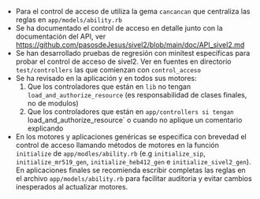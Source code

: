 * Para el control de acceso de utiliza la gema `cancancan` que centraliza las reglas en `app/models/ability.rb`
* Se ha documentado el control de acceso en detalle junto con la documentación del API, ver <https://github.com/pasosdeJesus/sivel2/blob/main/doc/API_sivel2.md>
* Se han desarrollado pruebas de regresión con minitest específicas para probar el control de acceso de sivel2.  Ver en fuentes en directorio `test/controllers` las que comienzan con `control_acceso`
* Se ha revisado en la aplicación y en todos sus motores: 
  1. Que los controladores que están en `lib` no tengan `load_and_authorize_resource` (es responsabilidad de clases finales, no de modulos)
  2. Que los controladores que están en `app/controllers si tengan `load_and_authorize_resource` o cuando no aplique un comentario explicando
* En los motores y aplicaciones genéricas se especifica con brevedad el control de acceso llamando métodos
  de motores en la función `initialize` de `app/modles/ability.rb` (e.g `initialize_sip`, `initialize_mr519_gen`, 
  `initialize_heb412_gen` e `initialize_sivel2_gen`).  En aplicaciones finales se recomienda escribir completas las reglas
  en el archivo `app/models/ability.rb` para facilitar auditoria y evitar cambios inesperados al actualizar motores.
 
